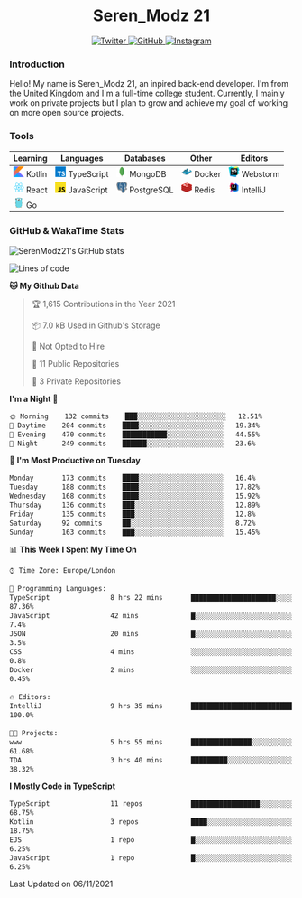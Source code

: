 <div align="center">
  <h1>Seren_Modz 21</h1>
  <a href="https://twitter.com/SerenModz21">
    <img alt="Twitter" src="https://img.shields.io/badge/twitter%20-%231DA1F2.svg?&style=for-the-badge&logo=Twitter&logoColor=white">
  </a>
  <a href="https://github.com/SerenModz21">
    <img alt="GitHub" src="https://img.shields.io/badge/github%20-%23121011.svg?&style=for-the-badge&logo=github&logoColor=white">
  </a>
  <a href="https://www.instagram.com/serenmodz21">
    <img alt="Instagram" src="https://img.shields.io/badge/instagram%20-%23E4405F.svg?&style=for-the-badge&logo=Instagram&logoColor=white">
  </a>
</div>

### Introduction

Hello! My name is Seren_Modz 21, an inpired back-end developer. I'm from the United Kingdom and I'm a full-time college student. Currently, I mainly work on private projects but I plan to grow and achieve my goal of working on more open source projects. 

### Tools

 **Learning**                                        | **Languages**                                               | **Databases**                                               | **Other**                                           | **Editors**                                                  
-----------------------------------------------------|-------------------------------------------------------------|-------------------------------------------------------------|-----------------------------------------------------|--------------------------------------------------------------
 <img width="19px" src="./assets/kotlin.svg"> Kotlin | <img width="19px" src="./assets/typescript.svg"> TypeScript | <img width="19px" src="./assets/mongodb.svg"> MongoDB       | <img width="19px" src="./assets/docker.svg"> Docker | <img width="19px" src="./assets/webstorm.svg"> Webstorm      
 <img width="19px" src="./assets/react.svg"> React   | <img width="19px" src="./assets/javascript.svg"> JavaScript | <img width="19px" src="./assets/postgresql.svg"> PostgreSQL | <img width="19px" src="./assets/redis.svg"> Redis   | <img width="19px" src="./assets/intellij-idea.svg"> IntelliJ
 <img width="19px" src="./assets/go.svg"> Go         |                                                             |                                                             |                                                     |                                                                                                               

### GitHub & WakaTime Stats

![SerenModz21's GitHub stats](https://github-readme-stats.vercel.app/api?username=SerenModz21&show_icons=true&theme=dark)

<!--START_SECTION:waka-->
![Lines of code](https://img.shields.io/badge/From%20Hello%20World%20I%27ve%20Written-36718%20lines%20of%20code-blue)

**🐱 My Github Data** 

> 🏆 1,615 Contributions in the Year 2021
 > 
> 📦 7.0 kB Used in Github's Storage 
 > 
> 🚫 Not Opted to Hire
 > 
> 📜 11 Public Repositories 
 > 
> 🔑 3 Private Repositories  
 > 
**I'm a Night 🦉** 

```text
🌞 Morning    132 commits    ███░░░░░░░░░░░░░░░░░░░░░░   12.51% 
🌆 Daytime    204 commits    ████░░░░░░░░░░░░░░░░░░░░░   19.34% 
🌃 Evening    470 commits    ███████████░░░░░░░░░░░░░░   44.55% 
🌙 Night      249 commits    ██████░░░░░░░░░░░░░░░░░░░   23.6%

```
📅 **I'm Most Productive on Tuesday** 

```text
Monday       173 commits    ████░░░░░░░░░░░░░░░░░░░░░   16.4% 
Tuesday      188 commits    ████░░░░░░░░░░░░░░░░░░░░░   17.82% 
Wednesday    168 commits    ████░░░░░░░░░░░░░░░░░░░░░   15.92% 
Thursday     136 commits    ███░░░░░░░░░░░░░░░░░░░░░░   12.89% 
Friday       135 commits    ███░░░░░░░░░░░░░░░░░░░░░░   12.8% 
Saturday     92 commits     ██░░░░░░░░░░░░░░░░░░░░░░░   8.72% 
Sunday       163 commits    ███░░░░░░░░░░░░░░░░░░░░░░   15.45%

```


📊 **This Week I Spent My Time On** 

```text
⌚︎ Time Zone: Europe/London

💬 Programming Languages: 
TypeScript               8 hrs 22 mins       █████████████████████░░░░   87.36% 
JavaScript               42 mins             █░░░░░░░░░░░░░░░░░░░░░░░░   7.4% 
JSON                     20 mins             █░░░░░░░░░░░░░░░░░░░░░░░░   3.5% 
CSS                      4 mins              ░░░░░░░░░░░░░░░░░░░░░░░░░   0.8% 
Docker                   2 mins              ░░░░░░░░░░░░░░░░░░░░░░░░░   0.45%

🔥 Editors: 
IntelliJ                 9 hrs 35 mins       █████████████████████████   100.0%

🐱‍💻 Projects: 
www                      5 hrs 55 mins       ███████████████░░░░░░░░░░   61.68% 
TDA                      3 hrs 40 mins       █████████░░░░░░░░░░░░░░░░   38.32%

```

**I Mostly Code in TypeScript** 

```text
TypeScript               11 repos            █████████████████░░░░░░░░   68.75% 
Kotlin                   3 repos             ████░░░░░░░░░░░░░░░░░░░░░   18.75% 
EJS                      1 repo              █░░░░░░░░░░░░░░░░░░░░░░░░   6.25% 
JavaScript               1 repo              █░░░░░░░░░░░░░░░░░░░░░░░░   6.25%

```



 Last Updated on 06/11/2021
<!--END_SECTION:waka-->
